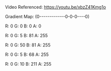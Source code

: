 Video Referenced:
https://youtu.be/xbzZ41Kmg1o

Gradient Map: (0-------------0-0-0----0)

R: 0 G: 0 B: 0 A: 0

R: 0 G: 5 B: 81 A: 255

R: 0 G: 50 B: 81 A: 255

R: 0 G: 5 B: 68 A: 255

R: 0 G: 10 B: 211 A: 255
